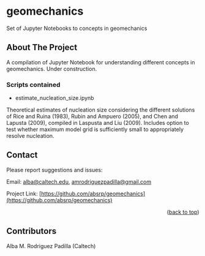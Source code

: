 # geomechanics
Set of Jupyter Notebooks to concepts in geomechanics

<!-- ABOUT THE PROJECT -->
## About The Project
A compilation of Jupyter Notebook for understanding different concepts in geomechanics. Under construction.

<!-- ROADMAP -->
### Scripts contained
- estimate_nucleation_size.ipynb

Theoretical estimates of nucleation size considering the different solutions of Rice and Ruina (1983), Rubin and Ampuero (2005), and Chen and Lapusta (2009), compiled in Laspusta and Liu (2009). Includes option to test whether maximum model grid is sufficiently small to appropriately resolve nucleation. 

<!-- CONTACT -->
## Contact

Please report suggestions and issues:

Email: alba@caltech.edu, amrodriguezpadilla@gmail.com

Project Link: [https://github.com/absrp/geomechanics](https://github.com/absrp/geomechanics)

<p align="right">(<a href="#readme-top">back to top</a>)</p>

<!-- CONTRIBUTORS -->
## Contributors

Alba M. Rodriguez Padilla (Caltech)
